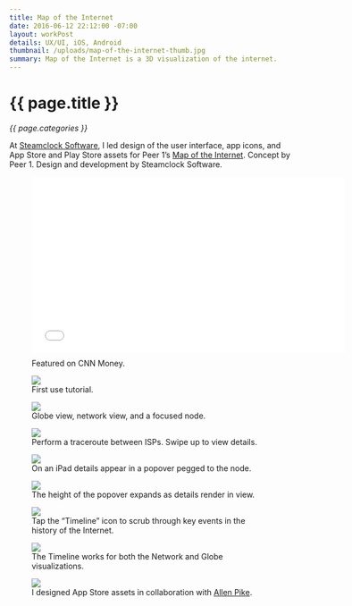 ```yaml
---
title: Map of the Internet
date: 2016-06-12 22:12:00 -07:00
layout: workPost
details: UX/UI, iOS, Android
thumbnail: /uploads/map-of-the-internet-thumb.jpg
summary: Map of the Internet is a 3D visualization of the internet.
---
```


<div class="Grid  Grid--withGutters u-mar-b02">
    <div class="Grid-cell  u-size1of2">
        <h1 class="u-noMargin u-mar-b01"><strong>{{ page.title }}</strong></h1>
        <p class="u-noMargin"><em>{{ page.categories }}</em></p>
    </div>
    <div class="Grid-cell  u-size1of2">
        <p class="u-noMargin" style="max-width: 100%;">At <a href="http://www.steamclock.com/" target="_blank">Steamclock Software</a>, I led design of the user interface, app icons, and App Store and Play Store assets for Peer 1’s <a href="https://itunes.apple.com/us/app/map-internet-by-peer-1-hosting/id605924222?ls=1&mt=8" target="_blank">Map of the Internet</a>. Concept by Peer 1. Design and development by Steamclock Software.</p>
    </div>
</div>

<figure class="animated fadeIn delay-1s vendor active"><iframe src="//www.youtube.com/embed/1YdBsoh4lp8" width="560" height="315" frameborder="0"> </iframe>
    <figcaption style="margin-top: 10px;">Featured on <span class="fw7">CNN Money</span>.</figcaption>
</figure>

<figure>
    <img src="/uploads/peer1-iphone-firstuse.jpg"/>
    <figcaption>First use tutorial.</figcaption>
</figure>

<figure>
    <img src="/uploads/peer1-iphone-globe-3dgrid-node.jpg"/>
    <figcaption>Globe view, network view, and a focused node.</figcaption>
</figure>

<figure>
    <img src="/uploads/peer1-iphone-search-traceroute-results.jpg"/>
    <figcaption>Perform a traceroute between ISPs. Swipe up to view details.</figcaption>
</figure>

<figure>
    <img src="/uploads/peer1-ipad-node.jpg"/>
    <figcaption>On an iPad details appear in a popover pegged to the node.</figcaption>
</figure>

<figure>
    <img src="/uploads/peer1-ipad-traceroute.jpg"/>
    <figcaption>The height of the popover expands as details render in view.</figcaption>
</figure>

<figure>
    <img src="/uploads/peer1-ipad-timeline.jpg"/>
    <figcaption>Tap the “Timeline” icon to scrub through key events in the history of the Internet.</figcaption>
</figure>

<figure>
    <img src="/uploads/peer1-ipad-timeline-globe.jpg"/>
    <figcaption>The Timeline works for both the Network and Globe visualizations.</figcaption>
</figure>

<figure>
    <img src="/uploads/peer1-appstore.jpg"/>
    <figcaption>I designed App Store assets in collaboration with <a href="https://allenpike.com/" title="The blog of Allen Pike">Allen Pike</a>.</figcaption>
</figure>